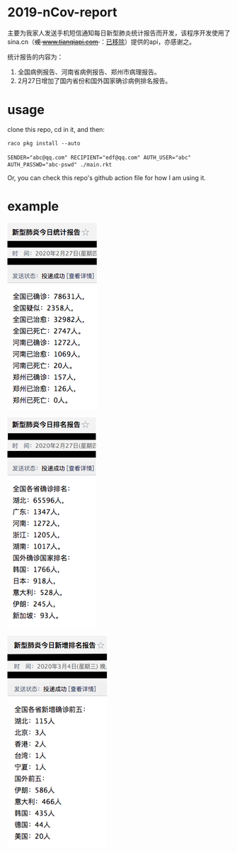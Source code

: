 2019-nCov-report
================


主要为我家人发送手机短信通知每日新型肺炎统计报告而开发，该程序开发使用了 sina.cn（<del>或 www.tianqiapi.com </del>：[已移除](https://github.com/yanyingwang/2019-nCov-report/commit/693bf3746bde79063773c3db364327ba017b5d0b#diff-35f1a3a934ba13a4b17438067c7233fdL43)）提供的api，亦感谢之。

统计报告的内容为：
1. 全国病例报告、河南省病例报告、郑州市病理报告。
2. 2月27日增加了国内省份和国外国家确诊病例排名报告。


# usage
clone this repo, cd in it, and then:

~~~racket
raco pkg install --auto

SENDER="abc@qq.com" RECIPIENT="edf@qq.com" AUTH_USER="abc" AUTH_PASSWD="abc-pswd" ./main.rkt
~~~

Or, you can check this repo's github action file for how I am using it.


# example
![ex1](https://raw.githubusercontent.com/yanyingwang/2019-nCov-report/master/pics/ex1.png)

![ex2](https://raw.githubusercontent.com/yanyingwang/2019-nCov-report/master/pics/ex2.png)

![ex3](https://raw.githubusercontent.com/yanyingwang/2019-nCov-report/master/pics/ex3.png)